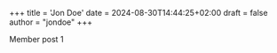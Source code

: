 +++
title = 'Jon Doe'
date = 2024-08-30T14:44:25+02:00
draft = false
author = "jondoe"
+++

Member post 1
